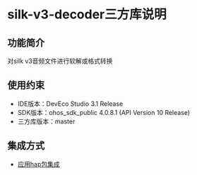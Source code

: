 # silk-v3-decoder三方库说明
## 功能简介
对silk v3音频文件进行软解或格式转换
## 使用约束
- IDE版本：DevEco Studio 3.1 Release
- SDK版本：ohos_sdk_public 4.0.8.1 (API Version 10 Release)
- 三方库版本：master

## 集成方式
+ [应用hap包集成](docs/hap_integrate.md)
